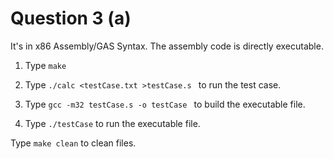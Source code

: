 Question 3 (a)
=======

It's in x86 Assembly/GAS Syntax. The assembly code is directly executable.

1. Type ```make```

2. Type ```./calc <testCase.txt >testCase.s ``` to run the test case.

3. Type ```gcc -m32 testCase.s -o testCase ``` to build the executable file.

4. Type ```./testCase``` to run the executable file.

Type ``` make clean ``` to clean files.


